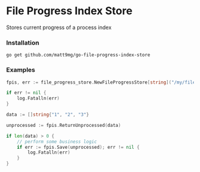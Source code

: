 # File Progress Index Store
Stores current progress of a process index

### Installation
```
go get github.com/matt9mg/go-file-progress-index-store
```

### Examples
```go
fpis, err := file_progress_store.NewFileProgressStore[string]("/my/file/location/file.json")

if err != nil {
	log.Fatalln(err)
}

data := []string{"1", "2", "3"}

unprocessed := fpis.ReturnUnprocessed(data)

if len(data) > 0 {
	// perform some business logic
	if err := fpis.Save(unprocessed); err != nil {
		log.Fatalln(err)
    }
}
```